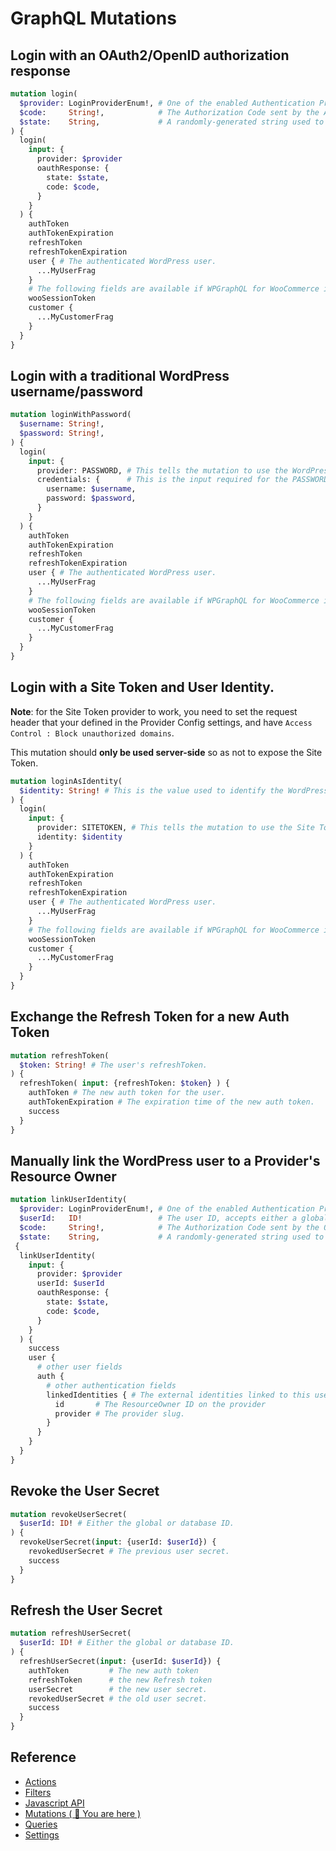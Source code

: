 # GraphQL Mutations

## Login with an OAuth2/OpenID authorization response
```graphql
mutation login(
  $provider: LoginProviderEnum!, # One of the enabled Authentication Provider types. e.g. FACEBOOK, or OAUTH2_GENERIC
  $code:     String!,            # The Authorization Code sent by the Authentication Provider to the frontend's callback URI.
  $state:    String,             # A randomly-generated string used to verify the authenticity of the response sent by the Provider.
) {
  login(
    input: {
      provider: $provider
      oauthResponse: {
        state: $state,
        code: $code, 
      }
    }
  ) {
    authToken
    authTokenExpiration
    refreshToken
    refreshTokenExpiration
    user { # The authenticated WordPress user.
      ...MyUserFrag
    }
    # The following fields are available if WPGraphQL for WooCommerce is installed.
    wooSessionToken
    customer {
      ...MyCustomerFrag
    }
  }
}
```

## Login with a traditional WordPress username/password
```graphql
mutation loginWithPassword(
  $username: String!,
  $password: String!,
) {
  login(
    input: {
      provider: PASSWORD, # This tells the mutation to use the WordPress username/password authentication method.
      credentials: {      # This is the input required for the PASSWORD provider.
        username: $username,
        password: $password,
      }
    }
  ) {
    authToken
    authTokenExpiration
    refreshToken
    refreshTokenExpiration
    user { # The authenticated WordPress user.
      ...MyUserFrag
    }
    # The following fields are available if WPGraphQL for WooCommerce is installed.
    wooSessionToken
    customer {
      ...MyCustomerFrag
    }
  }
}
```

## Login with a Site Token and User Identity.

**Note**: for the Site Token provider to work, you need to set the request header that your defined in the Provider Config settings, and have `Access Control : Block unauthorized domains`.

This mutation should **only be used server-side** so as not to expose the Site Token.

```graphql
mutation loginAsIdentity(
  $identity: String! # This is the value used to identify the WordPress user.
) {
  login(
    input: {
      provider: SITETOKEN, # This tells the mutation to use the Site Token provider.
      identity: $identity
    }
  ) {
    authToken
    authTokenExpiration
    refreshToken
    refreshTokenExpiration
    user { # The authenticated WordPress user.
      ...MyUserFrag
    }
    # The following fields are available if WPGraphQL for WooCommerce is installed.
    wooSessionToken
    customer {
      ...MyCustomerFrag
    }
  }
}
```

## Exchange the Refresh Token for a new Auth Token
```graphql
mutation refreshToken(
  $token: String! # The user's refreshToken.
) {
  refreshToken( input: {refreshToken: $token} ) {
    authToken # The new auth token for the user.
    authTokenExpiration # The expiration time of the new auth token.
    success
  }
}
```

## Manually link the WordPress user to a Provider's Resource Owner

```graphql
mutation linkUserIdentity(
  $provider: LoginProviderEnum!, # One of the enabled Authentication Provider types.
  $userId:   ID!                 # The user ID, accepts either a global or database ID.
  $code:     String!,            # The Authorization Code sent by the OAuth2 Provider to the frontend's callback URI. 
  $state:    String,             # A randomly-generated string used to verify the authenticity of the response.
 {
  linkUserIdentity(
    input: {
      provider: $provider
      userId: $userId
      oauthResponse: {
        state: $state,
        code: $code, 
      }
    }
  ) {
    success
    user {
      # other user fields
      auth {
        # other authentication fields
        linkedIdentities { # The external identities linked to this user.
          id       # The ResourceOwner ID on the provider
          provider # The provider slug.
        }
      }
    }
  }
}
```


## Revoke the User Secret
```graphql
mutation revokeUserSecret(
  $userId: ID! # Either the global or database ID.
) {
  revokeUserSecret(input: {userId: $userId}) {
    revokedUserSecret # The previous user secret.
    success
  }
}
```

## Refresh the User Secret
```graphql
mutation refreshUserSecret(
  $userId: ID! # Either the global or database ID.
) {
  refreshUserSecret(input: {userId: $userId}) {
    authToken         # The new auth token
    refreshToken      # the new Refresh token
    userSecret        # the new user secret.
    revokedUserSecret # the old user secret.
    success
  }
}

```

## Reference

- [Actions](/docs/reference/actions.md)
- [Filters](/docs/reference/filters.md)
- [Javascript API](/docs/reference/javascript-api.md)
- [Mutations ( 🎯 You are here )](/docs/reference/mutations.md)
- [Queries](/docs/reference/queries.md)
- [Settings](/docs/reference/settings.md)
